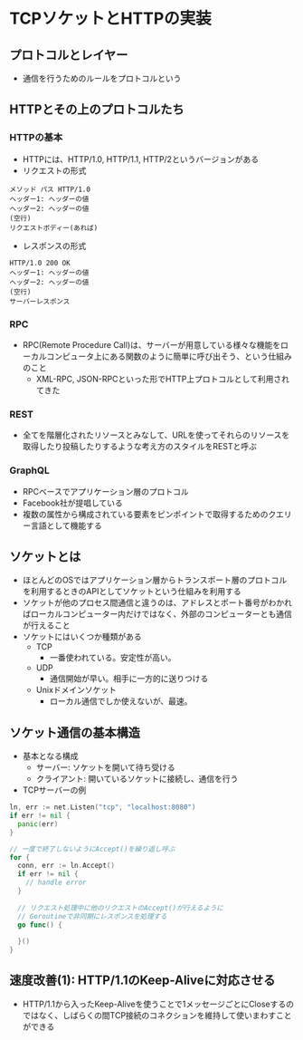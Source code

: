 # TCPソケットとHTTPの実装
## プロトコルとレイヤー
- 通信を行うためのルールをプロトコルという

## HTTPとその上のプロトコルたち
### HTTPの基本
- HTTPには、HTTP/1.0, HTTP/1.1, HTTP/2というバージョンがある
- リクエストの形式
```
メソッド パス HTTP/1.0
ヘッダー1: ヘッダーの値
ヘッダー2: ヘッダーの値
(空行)
リクエストボディー(あれば)
```
- レスポンスの形式
```
HTTP/1.0 200 OK
ヘッダー1: ヘッダーの値
ヘッダー2: ヘッダーの値
(空行)
サーバーレスポンス
```
### RPC
- RPC(Remote Procedure Call)は、サーバーが用意している様々な機能をローカルコンピュータ上にある関数のように簡単に呼び出そう、という仕組みのこと
  - XML-RPC, JSON-RPCといった形でHTTP上プロトコルとして利用されてきた

### REST
- 全てを階層化されたリソースとみなして、URLを使ってそれらのリソースを取得したり投稿したりするような考え方のスタイルをRESTと呼ぶ

### GraphQL
- RPCベースでアプリケーション層のプロトコル
- Facebook社が提唱している
- 複数の属性から構成されている要素をピンポイントで取得するためのクエリー言語として機能する

## ソケットとは
- ほとんどのOSではアプリケーション層からトランスポート層のプロトコルを利用するときのAPIとしてソケットという仕組みを利用する
- ソケットが他のプロセス間通信と違うのは、アドレスとポート番号がわかればローカルコンピューター内だけではなく、外部のコンピューターとも通信が行えること
- ソケットにはいくつか種類がある
  - TCP
    - 一番使われている。安定性が高い。
  - UDP
    - 通信開始が早い。相手に一方的に送りつける
  - Unixドメインソケット
    - ローカル通信でしか使えないが、最速。

## ソケット通信の基本構造
- 基本となる構成
  - サーバー: ソケットを開いて待ち受ける
  - クライアント: 開いているソケットに接続し、通信を行う
- TCPサーバーの例
```go
ln, err := net.Listen("tcp", "localhost:8080")
if err != nil {
  panic(err)
}

// 一度で終了しないようにAccept()を繰り返し呼ぶ
for {
  conn, err := ln.Accept()
  if err != nil {
    // handle error
  }
  
  // リクエスト処理中に他のリクエストのAccept()が行えるように
  // Goroutineで非同期にレスポンスを処理する
  go func() {
  
  }()
}
```

## 速度改善(1): HTTP/1.1のKeep-Aliveに対応させる
- HTTP/1.1から入ったKeep-Aliveを使うことで1メッセージごとにCloseするのではなく、しばらくの間TCP接続のコネクションを維持して使いまわすことができる


